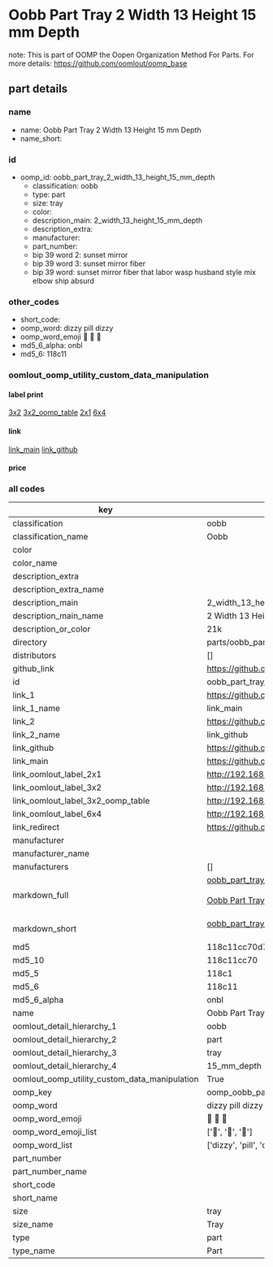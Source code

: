 # Oobb Part Tray 2 Width 13 Height 15 mm Depth  

note: This is part of OOMP the Oopen Organization Method For Parts. For more details: https://github.com/oomlout/oomp_base

##  part details
  







### name
* name: Oobb Part Tray 2 Width 13 Height 15 mm Depth
* name_short: 
### id
* oomp_id: oobb_part_tray_2_width_13_height_15_mm_depth
  * classification: oobb
  * type: part
  * size: tray
  * color: 
  * description_main: 2_width_13_height_15_mm_depth
  * description_extra: 
  * manufacturer: 
  * part_number: 
  * bip 39 word 2: sunset mirror
  * bip 39 word 3: sunset mirror fiber
  * bip 39 word: sunset mirror fiber that labor wasp husband style mix elbow ship absurd

### other_codes
* short_code: 
* oomp_word: dizzy pill dizzy
* oomp_word_emoji :dizzy: :pill: :dizzy:
* md5_6_alpha: onbl
* md5_6: 118c11






### oomlout_oomp_utility_custom_data_manipulation
#### label print
[3x2](http://192.168.1.245:1112/?label=oomp%20onbl)
[3x2_oomp_table](http://192.168.1.108:1112/?label=oomp%20onbl)
[2x1](http://192.168.1.242:1112/?label=oomp%20onbl)
[6x4](http://192.168.1.55:1112/?label=oomp%20onbl)    

#### link

[link_main](https://github.com/oomlout/oomlout_oomp_version_1_messy/tree/main/parts/oobb_part_tray_2_width_13_height_15_mm_depth) [link_github](https://github.com/oomlout/oomlout_oomp_version_1_messy/tree/main/parts/oobb_part_tray_2_width_13_height_15_mm_depth)                             

#### price







### all codes 
| key | value |  
| --- | --- |  
| classification | oobb |  
| classification_name | Oobb |  
| color |  |  
| color_name |  |  
| description_extra |  |  
| description_extra_name |  |  
| description_main | 2_width_13_height_15_mm_depth |  
| description_main_name | 2 Width 13 Height 15 mm Depth |  
| description_or_color | 21k |  
| directory | parts/oobb_part_tray_2_width_13_height_15_mm_depth |  
| distributors | [] |  
| github_link | https://github.com/oomlout/oomlout_oomp_part_src/tree/main/parts/oobb_part_tray_2_width_13_height_15_mm_depth |  
| id | oobb_part_tray_2_width_13_height_15_mm_depth |  
| link_1 | https://github.com/oomlout/oomlout_oomp_version_1_messy/tree/main/parts/oobb_part_tray_2_width_13_height_15_mm_depth |  
| link_1_name | link_main |  
| link_2 | https://github.com/oomlout/oomlout_oomp_version_1_messy/tree/main/parts/oobb_part_tray_2_width_13_height_15_mm_depth |  
| link_2_name | link_github |  
| link_github | https://github.com/oomlout/oomlout_oomp_version_1_messy/tree/main/parts/oobb_part_tray_2_width_13_height_15_mm_depth |  
| link_main | https://github.com/oomlout/oomlout_oomp_version_1_messy/tree/main/parts/oobb_part_tray_2_width_13_height_15_mm_depth |  
| link_oomlout_label_2x1 | http://192.168.1.242:1112/?label=oomp%20onbl |  
| link_oomlout_label_3x2 | http://192.168.1.245:1112/?label=oomp%20onbl |  
| link_oomlout_label_3x2_oomp_table | http://192.168.1.108:1112/?label=oomp%20onbl |  
| link_oomlout_label_6x4 | http://192.168.1.55:1112/?label=oomp%20onbl |  
| link_redirect | https://github.com/oomlout/oomlout_oomp_version_1_messy/tree/main/parts/oobb_part_tray_2_width_13_height_15_mm_depth |  
| manufacturer |  |  
| manufacturer_name |  |  
| manufacturers | [] |  
| markdown_full | [oobb_part_tray_2_width_13_height_15_mm_depth](none)<br>[](none)<br>[Oobb Part Tray 2 Width 13 Height 15 Mm Depth](none)<br><br> |  
| markdown_short | [oobb_part_tray_2_width_13_height_15_mm_depth](none)<br><br> |  
| md5 | 118c11cc70d7cdffde3e2dfeab6366cc |  
| md5_10 | 118c11cc70 |  
| md5_5 | 118c1 |  
| md5_6 | 118c11 |  
| md5_6_alpha | onbl |  
| name | Oobb Part Tray 2 Width 13 Height 15 mm Depth |  
| oomlout_detail_hierarchy_1 | oobb |  
| oomlout_detail_hierarchy_2 | part |  
| oomlout_detail_hierarchy_3 | tray |  
| oomlout_detail_hierarchy_4 | 15_mm_depth |  
| oomlout_oomp_utility_custom_data_manipulation | True |  
| oomp_key | oomp_oobb_part_tray_2_width_13_height_15_mm_depth |  
| oomp_word | dizzy pill dizzy |  
| oomp_word_emoji | :dizzy: :pill: :dizzy: |  
| oomp_word_emoji_list | [':dizzy:', ':pill:', ':dizzy:'] |  
| oomp_word_list | ['dizzy', 'pill', 'dizzy'] |  
| part_number |  |  
| part_number_name |  |  
| short_code |  |  
| short_name |  |  
| size | tray |  
| size_name | Tray |  
| type | part |  
| type_name | Part |  
